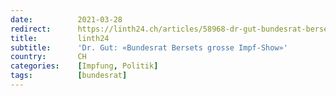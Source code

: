 ```yaml
---
date:          2021-03-28
redirect:      https://linth24.ch/articles/58968-dr-gut-bundesrat-bersets-grosse-impf-show
title:         linth24
subtitle:      'Dr. Gut: «Bundesrat Bersets grosse Impf-Show»'
country:       CH
categories:    [Impfung, Politik]
tags:          [bundesrat]
---
```

